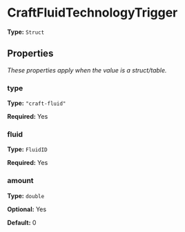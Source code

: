 # CraftFluidTechnologyTrigger

**Type:** `Struct`

## Properties

*These properties apply when the value is a struct/table.*

### type

**Type:** `"craft-fluid"`

**Required:** Yes

### fluid

**Type:** `FluidID`

**Required:** Yes

### amount

**Type:** `double`

**Optional:** Yes

**Default:** 0


